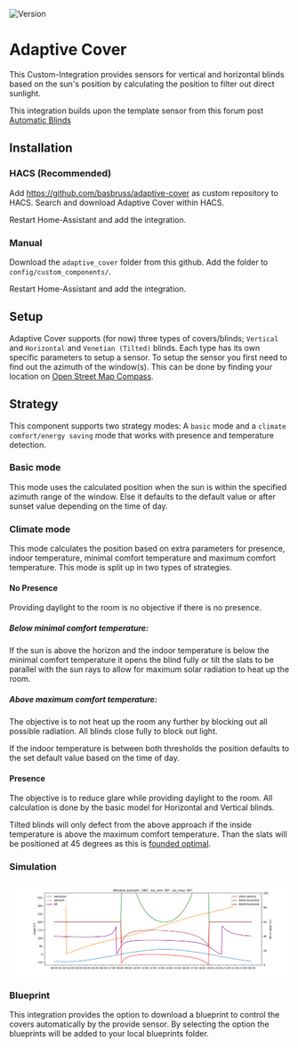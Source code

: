 ![Version](https://img.shields.io/github/v/release/basbruss/adaptive-cover?style=for-the-badge)

# Adaptive Cover

This Custom-Integration provides sensors for vertical and horizontal blinds based on the sun's position by calculating the position to filter out direct sunlight.

This integration builds upon the template sensor from this forum post [Automatic Blinds](https://community.home-assistant.io/t/automatic-blinds-sunscreen-control-based-on-sun-platform/)

## Installation

### HACS (Recommended)

Add https://github.com/basbruss/adaptive-cover as custom repository to HACS.
Search and download Adaptive Cover within HACS.

Restart Home-Assistant and add the integration.

### Manual

Download the `adaptive_cover` folder from this github.
Add the folder to `config/custom_components/`.

Restart Home-Assistant and add the integration.

## Setup

Adaptive Cover supports (for now) three types of covers/blinds; `Vertical` and `Horizontal` and `Venetian (Tilted)` blinds.
Each type has its own specific parameters to setup a sensor. To setup the sensor you first need to find out the azimuth of the window(s). This can be done by finding your location on [Open Street Map Compass](https://osmcompass.com/).

## Strategy

This component supports two strategy modes: A `basic` mode and a `climate comfort/energy saving` mode that works with presence and temperature detection.

### Basic mode

This mode uses the calculated position when the sun is within the specified azimuth range of the window. Else it defaults to the default value or after sunset value depending on the time of day.

### Climate mode

This mode calculates the position based on extra parameters for presence, indoor temperature, minimal comfort temperature and maximum comfort temperature.
This mode is split up in two types of strategies.

#### No Presence

Providing daylight to the room is no objective if there is no presence.

##### Below minimal comfort temperature:

If the sun is above the horizon and the indoor temperature is below the minimal comfort temperature it opens the blind fully or tilt the slats to be parallel with the sun rays to allow for maximum solar radiation to heat up the room.

##### Above maximum comfort temperature:

The objective is to not heat up the room any further by blocking out all possible radiation. All blinds close fully to block out light.

If the indoor temperature is between both thresholds the position defaults to the set default value based on the time of day.

#### Presence

The objective is to reduce glare while providing daylight to the room. All calculation is done by the basic model for Horizontal and Vertical blinds.

Tilted blinds will only defect from the above approach if the inside temperature is above the maximum comfort temperature. Than the slats will be positioned at 45 degrees as this is [founded optimal](https://www.mdpi.com/1996-1073/13/7/1731).

### Simulation
![combined_simulation](custom_components/adaptive_cover/simulation/sim_plot.png)

### Blueprint

This integration provides the option to download a blueprint to control the covers automatically by the provide sensor.
By selecting the option the blueprints will be added to your local blueprints folder.